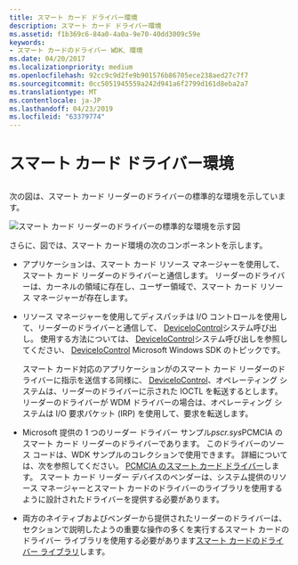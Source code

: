 ```yaml
---
title: スマート カード ドライバー環境
description: スマート カード ドライバー環境
ms.assetid: f1b369c6-84a0-4a0a-9e70-40dd3009c59e
keywords:
- スマート カードのドライバー WDK、環境
ms.date: 04/20/2017
ms.localizationpriority: medium
ms.openlocfilehash: 92cc9c9d2fe9b901576b86705ece238aed27c7f7
ms.sourcegitcommit: 0cc5051945559a242d941a6f2799d161d8eba2a7
ms.translationtype: MT
ms.contentlocale: ja-JP
ms.lasthandoff: 04/23/2019
ms.locfileid: "63379774"
---
```

# <a name="smart-card-driver-environment"></a>スマート カード ドライバー環境


## <span id="_ntovr_smart_card_driver_environment"></span><span id="_NTOVR_SMART_CARD_DRIVER_ENVIRONMENT"></span>


次の図は、スマート カード リーダーのドライバーの標準的な環境を示しています。

![スマート カード リーダーのドライバーの標準的な環境を示す図](images/memp1.png)

さらに、図では、スマート カード環境の次のコンポーネントを示します。

-   アプリケーションは、スマート カード リソース マネージャーを使用して、スマート カード リーダーのドライバーと通信します。 リーダーのドライバーは、カーネルの領域に存在し、ユーザー領域で、スマート カード リソース マネージャーが存在します。

-   リソース マネージャーを使用してディスパッチは I/O コントロールを使用して、リーダーのドライバーと通信して、 [DeviceIoControl](https://go.microsoft.com/fwlink/p/?linkid=94613)システム呼び出し。 使用する方法については、 [DeviceIoControl](https://go.microsoft.com/fwlink/p/?linkid=94613)システム呼び出しを参照してください、 [DeviceIoControl](https://go.microsoft.com/fwlink/p/?linkid=94613) Microsoft Windows SDK のトピックです。

    スマート カード対応のアプリケーションがのスマート カード リーダーのドライバーに指示を送信する同様に、 [DeviceIoControl](https://go.microsoft.com/fwlink/p/?linkid=94613)、オペレーティング システムは、リーダーのドライバーに示された IOCTL を転送するとします。 リーダーのドライバーが WDM ドライバーの場合は、オペレーティング システムは I/O 要求パケット (IRP) を使用して、要求を転送します。

-   Microsoft 提供の 1 つのリーダー ドライバー サンプル*pscr.sys*PCMCIA のスマート カード リーダーのドライバーであります。 このドライバーのソース コードは、WDK サンプルのコレクションで使用できます。 詳細については、次を参照してください。 [PCMCIA のスマート カード ドライバー](https://github.com/Microsoft/Windows-driver-samples/tree/master/smartcrd)します。 スマート カード リーダー デバイスのベンダーは、システム提供のリソース マネージャーとスマート カードのドライバーのライブラリを使用するように設計されたドライバーを提供する必要があります。

-   両方のネイティブおよびベンダーから提供されたリーダーのドライバーは、セクションで説明したようの重要な操作の多くを実行するスマート カードのドライバー ライブラリを使用する必要があります[スマート カードのドライバー ライブラリ](smart-card-driver-library.md)します。

 

 






